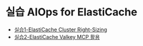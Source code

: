 # 실습 AIOps for ElastiCache

- [실습1-ElastiCache Cluster Right-Sizing](./01_ElastiCache_Right-Sizing)
- [실습2-ElastiCache Valkey MCP 활용](./02_Valkey_MCP)
